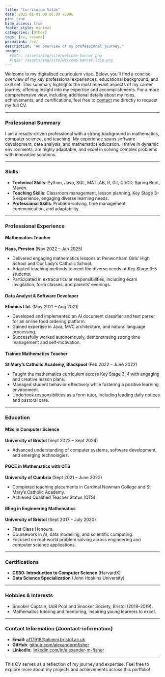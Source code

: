 ```yaml
---
title: "Curriculum Vitae"
date: 2025-01-01 00:00:00 +0000
pin: true
hide_access: true
footer_style: minimal
categories: [Other]
tags: [cv, resume]
permalink: /cv/
description: "An overview of my professional journey."
image:
  #path: /assets/img/site/welcome-banner.png
  #lqip: /assets/img/site/welcome-banner-lqip.png
---
```


Welcome to my digitalised cuuriculum vitae. Below, you’ll find a concise overview of my key professional experiences, educational background, and skill set. This summary highlights the most relevant aspects of my career journey, offering insight into my expertise and accomplishments. For a more comprehensive view, including additional details about my roles, achievements, and certifications, feel free to [contact](#contact-information) me directly to request my full CV.

---

### **Professional Summary**

I am a results-driven professional with a strong background in mathematics, computer science, and teaching. My experience spans software development, data analysis, and mathematics education. I thrive in dynamic environments, am highly adaptable, and excel in solving complex problems with innovative solutions.

---

### **Skills**

- **Technical Skills**: Python, Java, SQL, MATLAB, R, Git, CI/CD, Spring Boot, Maven.
- **Teaching Skills**: Classroom management, lesson planning, Key Stage 3–5 experience, engaging diverse learning needs.
- **Professional Skills**: Problem-solving, time management, communication, and adaptability.

---

### **Professional Experience**

#### **Mathematics Teacher**  
**Hays, Preston** (Nov 2022 – Jan 2025)  
- Delivered engaging mathematics lessons at Penwortham Girls’ High School and Our Lady’s Catholic School.  
- Adapted teaching methods to meet the diverse needs of Key Stage 3–5 students.  
- Participated in extracurricular responsibilities, including exam invigilation, form classes, and parents’ evenings.

#### **Data Analyst & Software Developer**  
**Efomics Ltd.** (May 2021 – Aug 2021)  
- Developed and implemented an AI document classifier and text parser for an online food ordering platform.  
- Gained expertise in Java, MVC architecture, and natural language processing.  
- Successfully worked autonomously, demonstrating strong time management and self-motivation.

#### **Trainee Mathematics Teacher**  
**St Mary’s Catholic Academy, Blackpool** (Feb 2022 – June 2022)  
- Taught the mathematics curriculum across Key Stage 3–4 with engaging and creative lesson plans.  
- Managed student behavior effectively while fostering a positive learning environment.  
- Undertook responsibilities as a form tutor, including leading daily notices and pastoral care.

---

### **Education**

#### **MSc in Computer Science**  
**University of Bristol** (Sept 2023 – Sept 2024)  
- Advanced understanding of computer systems, software development, and emerging technologies.

#### **PGCE in Mathematics with QTS**  
**University of Cumbria** (Sept 2021 – June 2022)  
- Completed teaching placements in Cardinal Newman College and St Mary’s Catholic Academy.  
- Achieved Qualified Teacher Status (QTS).

#### **BEng in Engineering Mathematics**  
**University of Bristol** (Sept 2017 – July 2020)  
- First Class Honours.  
- Coursework in AI, data modelling, and scientific computing.  
- Focused on real-world problem solving across engineering and computer science applications.

---

### **Certifications**

- **CS50: Introduction to Computer Science** (HarvardX)  
- **Data Science Specialization** (John Hopkins University)

---

### **Hobbies & Interests**

- Snooker Captain, UoB Pool and Snooker Society, Bristol (2018–2019).  
- Mathematics tutoring and mentoring, inspiring young learners to excel.

---

### **Contact Information** {#contact-information}

- **Email**: af17918@alumni.bristol.ac.uk   
- **GitHub**: [github.com/alexandermfisher](https://github.com/alexandermfisher)
- **LinkedIn**: [linkedin.com/in/alexander-m-fisher](https://www.linkedin.com/in/alexander-m-fisher/)  

---

This CV serves as a reflection of my journey and expertise. Feel free to explore more about my projects and achievements across this portfolio!